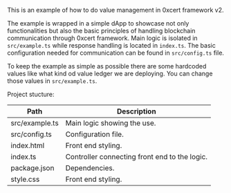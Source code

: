 This is an example of how to do value management in 0xcert framework v2.

The example is wrapped in a simple dApp to showcase not only functionalities but also the basic principles of handling blockchain communication through 0xcert framework. Main logic is isolated in `src/example.ts` while response handling is located in `index.ts`. The basic configuration needed for communication can be found in `src/config.ts` file.

To keep the example as simple as possible there are some hardcoded values like what kind od value ledger we are deploying. You can change those values in `src/example.ts`.

Project stucture:

| Path           | Description                                   |
| -------------- | --------------------------------------------- |
| src/example.ts | Main logic showing the use.                   |
| src/config.ts  | Configuration file.                           |
| index.html     | Front end styling.                            |
| index.ts       | Controller connecting front end to the logic. |
| package.json   | Dependencies.                                 |
| style.css      | Front end styling.                            |
